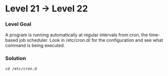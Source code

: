 # Level 21 -> Level 22

### Level Goal
A program is running automatically at regular intervals from cron, the time-based job scheduler. Look in /etc/cron.d/ for the configuration and see what command is being executed.

### Solution
`cd /etc/cron.d`
